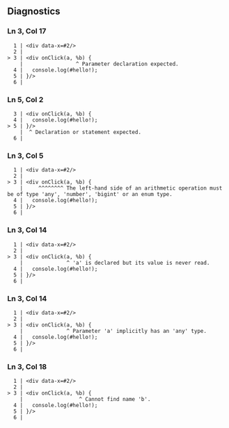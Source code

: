 ## Diagnostics
### Ln 3, Col 17
```marko
  1 | <div data-x=#2/>
  2 |
> 3 | <div onClick(a, %b) {
    |                 ^ Parameter declaration expected.
  4 |   console.log(#hello!);
  5 | }/>
  6 |
```

### Ln 5, Col 2
```marko
  3 | <div onClick(a, %b) {
  4 |   console.log(#hello!);
> 5 | }/>
    |  ^ Declaration or statement expected.
  6 |
```

### Ln 3, Col 5
```marko
  1 | <div data-x=#2/>
  2 |
> 3 | <div onClick(a, %b) {
    |     ^^^^^^^^ The left-hand side of an arithmetic operation must be of type 'any', 'number', 'bigint' or an enum type.
  4 |   console.log(#hello!);
  5 | }/>
  6 |
```

### Ln 3, Col 14
```marko
  1 | <div data-x=#2/>
  2 |
> 3 | <div onClick(a, %b) {
    |              ^ 'a' is declared but its value is never read.
  4 |   console.log(#hello!);
  5 | }/>
  6 |
```

### Ln 3, Col 14
```marko
  1 | <div data-x=#2/>
  2 |
> 3 | <div onClick(a, %b) {
    |              ^ Parameter 'a' implicitly has an 'any' type.
  4 |   console.log(#hello!);
  5 | }/>
  6 |
```

### Ln 3, Col 18
```marko
  1 | <div data-x=#2/>
  2 |
> 3 | <div onClick(a, %b) {
    |                  ^ Cannot find name 'b'.
  4 |   console.log(#hello!);
  5 | }/>
  6 |
```

